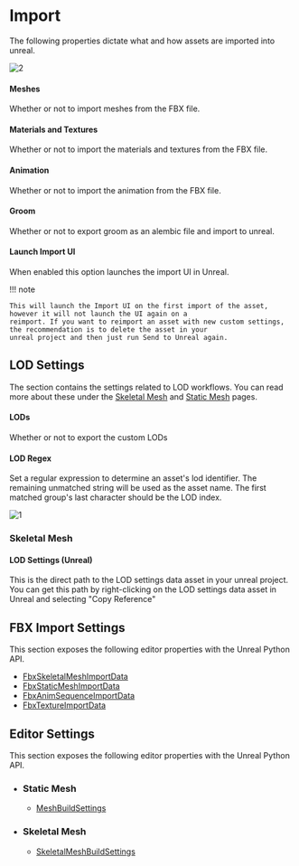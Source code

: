 # Import
The following properties dictate what and how assets are imported into unreal.

![2](./images/import/2.png)
#### Meshes
Whether or not to import meshes from the FBX file.

#### Materials and Textures
Whether or not to import the materials and textures from the FBX file.

#### Animation
Whether or not to import the animation from the FBX file.

#### Groom
Whether or not to export groom as an alembic file and import to unreal.

#### Launch Import UI
When enabled this option launches the import UI in Unreal.

!!! note

    This will launch the Import UI on the first import of the asset, however it will not launch the UI again on a
    reimport. If you want to reimport an asset with new custom settings, the recommendation is to delete the asset in your
    unreal project and then just run Send to Unreal again.

## LOD Settings
The section contains the settings related to LOD workflows. You can read more about these under the
[Skeletal Mesh](../asset-types/skeletal-mesh.md#lods) and [Static Mesh](../asset-types/static-mesh.md#lods) pages.

#### LODs
Whether or not to export the custom LODs

#### LOD Regex
Set a regular expression to determine an asset's lod identifier. The remaining unmatched string will be used as the
asset name. The first matched group's last character should be the LOD index.

![1](./images/import/1.png)

### Skeletal Mesh
#### LOD Settings (Unreal)
This is the direct path to the LOD settings data asset in your unreal project. You can get this path
by right-clicking on the LOD settings data asset in Unreal and selecting "Copy Reference"



## FBX Import Settings
This section exposes the following editor properties with the Unreal Python API.
- [FbxSkeletalMeshImportData](https://docs.unrealengine.com/4.27/en-US/PythonAPI/class/FbxSkeletalMeshImportData.html)
- [FbxStaticMeshImportData](https://docs.unrealengine.com/4.27/en-US/PythonAPI/class/FbxStaticMeshImportData.html)
- [FbxAnimSequenceImportData](https://docs.unrealengine.com/4.27/en-US/PythonAPI/class/FbxAnimSequenceImportData.html)
- [FbxTextureImportData](https://docs.unrealengine.com/4.27/en-US/PythonAPI/class/FbxTextureImportData.html)

## Editor Settings
This section exposes the following editor properties with the Unreal Python API.
- ### Static Mesh
    - [MeshBuildSettings](https://docs.unrealengine.com/4.27/en-US/PythonAPI/class/MeshBuildSettings.html)

- ### Skeletal Mesh
    - [SkeletalMeshBuildSettings](https://docs.unrealengine.com/4.27/en-US/PythonAPI/class/SkeletalMeshBuildSettings.html)
